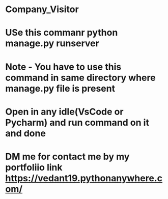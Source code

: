 # Company_Visitor
# USe this commanr    python manage.py runserver
# Note - You have to use this command in same directory where manage.py file is present
# Open in any idle(VsCode or Pycharm) and run command on it and done
# DM me for contact me by my portfoliio link https://vedant19.pythonanywhere.com/
